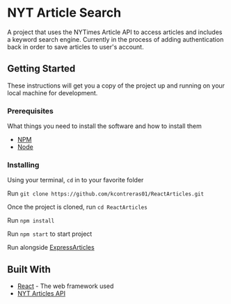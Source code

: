 # NYT Article Search

A project that uses the NYTimes Article API to access articles and includes a keyword search engine. Currently in the process of adding authentication back in order to save articles to user's account.

## Getting Started

These instructions will get you a copy of the project up and running on your local machine for development.

### Prerequisites

What things you need to install the software and how to install them

* [NPM](https://www.npmjs.com/)
* [Node](https://nodejs.org/en/)

### Installing

Using your terminal, `cd` in to your favorite folder

Run `git clone https://github.com/kcontreras01/ReactArticles.git`

Once the project is cloned, run `cd ReactArticles`

Run `npm install`

Run `npm start` to start project

Run alongside [ExpressArticles](https://github.com/kcontreras01/ExpressArticles)

## Built With

* [React](https://reactjs.org/) - The web framework used
* [NYT Articles API](https://developer.nytimes.com/docs/articlesearch-product/1/overview) 
